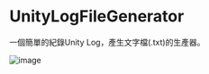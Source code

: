 # UnityLogFileGenerator

一個簡單的紀錄Unity Log，產生文字檔(.txt)的生產器。

![image](https://github.com/Yayewww/UnityLogFileGenerator/blob/master/UnityLogger.gif)
